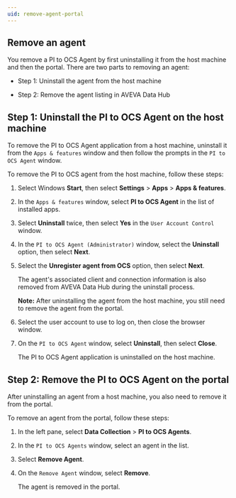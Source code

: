 ```yaml
---
uid: remove-agent-portal
---
```


## Remove an agent
<!-- AF 11/16/21 - This appears in the TOC twice. There should be a "PI to OCS Agent maintenance topic." Also the intro sentence and the following bullets are redundant. -->
You remove a PI to OCS Agent by first uninstalling it from the host machine and then the portal. There are two parts to removing an agent:

* Step 1: Uninstall the agent from the host machine

* Step 2: Remove the agent listing in AVEVA Data Hub  

## Step 1: Uninstall the PI to OCS Agent on the host machine

To remove the PI to OCS Agent application from a host machine, uninstall it from the `Apps & features` window and then follow the prompts in the `PI to OCS Agent` window.

To remove the PI to OCS agent from the host machine, follow these steps:

1. Select Windows **Start**, then select **Settings** > **Apps** > **Apps & features**.

1. In the `Apps & features` window, select **PI to OCS Agent** in the list of installed apps.
 
1. Select **Uninstall** twice, then select **Yes** in the `User Account Control` window.

1. In the `PI to OCS Agent (Administrator)` window, select the **Uninstall** option, then select **Next**.

1. Select the **Unregister agent from OCS** option, then select **Next**.

   The agent's associated client and connection information is also removed from AVEVA Data Hub during the uninstall process.

   **Note:** After uninstalling the agent from the host machine, you still need to remove the agent from the portal. 

1. Select the user account to use to log on, then close the browser window.<!--AF 11/16/21 When did a browser window open?-->

1. On the `PI to OCS Agent` window, select **Uninstall**, then select **Close**.

   The PI to OCS Agent application is uninstalled on the host machine.

## Step 2: Remove the PI to OCS Agent on the portal

After uninstalling an agent from a host machine, you also need to remove it from the portal.

To remove an agent from the portal, follow these steps:

1. In the left pane, select **Data Collection** > **PI to OCS Agents**.

1. In the `PI to OCS Agents` window, select an agent in the list.

1. Select **Remove Agent**.

1. On the `Remove Agent` window, select **Remove**.

   The agent is removed in the portal.
